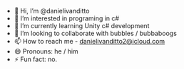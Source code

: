 - 👋 Hi, I’m @danielivanditto
- 👀 I’m interested in programing in c#
- 🌱 I’m currently learning Unity c# development
- 💞️ I’m looking to collaborate with bubbles / bubbaboogs
- 📫 How to reach me - danielivanditto2@icloud.com
- 😄 Pronouns: he / him
- ⚡ Fun fact: no.

<!---
danielivanditto/danielivanditto is a ✨ special ✨ repository because its `README.md` (this file) appears on your GitHub profile.
You can click the Preview link to take a look at your changes.
--->
